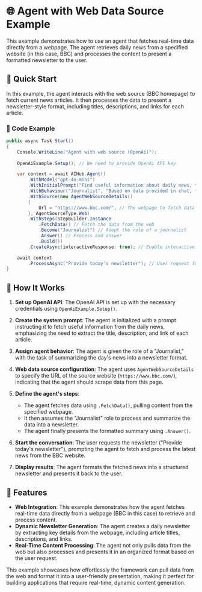 # 🌐 Agent with Web Data Source Example

This example demonstrates how to use an agent that fetches real-time data directly from a webpage. The agent retrieves daily news from a specified website (in this case, BBC) and processes the content to present a formatted newsletter to the user.

## 🚀 Quick Start

In this example, the agent interacts with the web source (BBC homepage) to fetch current news articles. It then processes the data to present a newsletter-style format, including titles, descriptions, and links for each article.

### 📝 Code Example

```csharp
public async Task Start()
{
    Console.WriteLine("Agent with web source (OpenAi)");
    
    OpenAiExample.Setup(); // We need to provide OpenAi API key

    var context = await AIHub.Agent()
        .WithModel("gpt-4o-mini")
        .WithInitialPrompt("Find useful information about daily news, try to include title, description and link.")
        .WithBehaviour("Journalist", "Based on data provided in chat, find useful information about what happened today. Build it in the form of a newsletter.")
        .WithSource(new AgentWebSourceDetails()
        {
            Url = "https://www.bbc.com/", // The webpage to fetch data from
        }, AgentSourceType.Web)
        .WithSteps(StepBuilder.Instance
            .FetchData() // Fetch the data from the web
            .Become("Journalist") // Adopt the role of a journalist
            .Answer() // Process and answer
            .Build())
        .CreateAsync(interactiveResponse: true); // Enable interactive responses

    await context
        .ProcessAsync("Provide today's newsletter"); // User request for daily news summary
}
```

## 🔹 How It Works
1. **Set up OpenAI API**: The OpenAI API is set up with the necessary credentials using `OpenAiExample.Setup()`.

2. **Create the system prompt**: The agent is initialized with a prompt instructing it to fetch useful information from the daily news, emphasizing the need to extract the title, description, and link of each article.

3. **Assign agent behavior**: The agent is given the role of a "Journalist," with the task of summarizing the day's news into a newsletter format.

4. **Web data source configuration**: The agent uses `AgentWebSourceDetails` to specify the URL of the source website (`https://www.bbc.com/`), indicating that the agent should scrape data from this page.

5. **Define the agent's steps**:
   - The agent fetches data using `.FetchData()`, pulling content from the specified webpage.
   - It then assumes the "Journalist" role to process and summarize the data into a newsletter.
   - The agent finally presents the formatted summary using `.Answer()`.

6. **Start the conversation**: The user requests the newsletter ("Provide today's newsletter"), prompting the agent to fetch and process the latest news from the BBC website.

7. **Display results**: The agent formats the fetched news into a structured newsletter and presents it back to the user.

## 🔧 Features
- **Web Integration**: This example demonstrates how the agent fetches real-time data directly from a webpage (BBC in this case) to retrieve and process content.
- **Dynamic Newsletter Generation**: The agent creates a daily newsletter by extracting key details from the webpage, including article titles, descriptions, and links.
- **Real-Time Content Processing**: The agent not only pulls data from the web but also processes and presents it in an organized format based on the user request.

This example showcases how effortlessly the framework can pull data from the web and format it into a user-friendly presentation, making it perfect for building applications that require real-time, dynamic content generation.